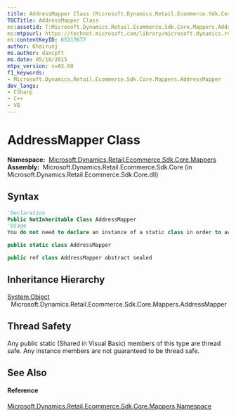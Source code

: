 ```yaml
---
title: AddressMapper Class (Microsoft.Dynamics.Retail.Ecommerce.Sdk.Core.Mappers)
TOCTitle: AddressMapper Class
ms:assetid: T:Microsoft.Dynamics.Retail.Ecommerce.Sdk.Core.Mappers.AddressMapper
ms:mtpsurl: https://technet.microsoft.com/library/microsoft.dynamics.retail.ecommerce.sdk.core.mappers.addressmapper(v=AX.60)
ms:contentKeyID: 65317677
author: Khairunj
ms.author: daxcpft
ms.date: 05/18/2015
mtps_version: v=AX.60
f1_keywords:
- Microsoft.Dynamics.Retail.Ecommerce.Sdk.Core.Mappers.AddressMapper
dev_langs:
- CSharp
- C++
- VB
---
```


# AddressMapper Class

**Namespace:**  [Microsoft.Dynamics.Retail.Ecommerce.Sdk.Core.Mappers](microsoft-dynamics-retail-ecommerce-sdk-core-mappers-namespace.md)  
**Assembly:**  Microsoft.Dynamics.Retail.Ecommerce.Sdk.Core (in Microsoft.Dynamics.Retail.Ecommerce.Sdk.Core.dll)

## Syntax

``` vb
'Declaration
Public NotInheritable Class AddressMapper
'Usage
You do not need to declare an instance of a static class in order to access its members.
```

``` csharp
public static class AddressMapper
```

``` c++
public ref class AddressMapper abstract sealed
```

## Inheritance Hierarchy

[System.Object](https://technet.microsoft.com/library/e5kfa45b\(v=ax.60\))  
  Microsoft.Dynamics.Retail.Ecommerce.Sdk.Core.Mappers.AddressMapper  

## Thread Safety

Any public static (Shared in Visual Basic) members of this type are thread safe. Any instance members are not guaranteed to be thread safe.

## See Also

#### Reference

[Microsoft.Dynamics.Retail.Ecommerce.Sdk.Core.Mappers Namespace](microsoft-dynamics-retail-ecommerce-sdk-core-mappers-namespace.md)

